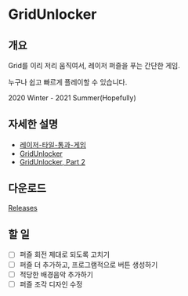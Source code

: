 # GridUnlocker

## 개요

Grid를 이리 저리 움직여서, 레이저 퍼즐을 푸는 간단한 게임.

누구나 쉽고 빠르게 플레이할 수 있습니다.

2020 Winter - 2021 Summer(Hopefully)

## 자세한 설명
- [레이저-타일-통과-게임](https://kimyongwook.duckdns.org/2021/02/16/%EB%A0%88%EC%9D%B4%EC%A0%80-%ED%83%80%EC%9D%BC-%ED%86%B5%EA%B3%BC-%EA%B2%8C%EC%9E%84-%EA%B8%B0%ED%9A%8D.html)
- [GridUnlocker](https://kimyongwook.duckdns.org/2021/03/05/GridUnlocker.html)
- [GridUnlocker, Part 2](https://kimyongwook.duckdns.org/2021/03/22/GridUnlocker-Part2.html)

## 다운로드

[Releases](https://github.com/2wind/GridUnlocker/releases)

## 할 일
- [ ] 퍼즐 회전 제대로 되도록 고치기
- [ ] 퍼즐 더 추가하고, 프로그램적으로 버튼 생성하기
- [ ] 적당한 배경음악 추가하기
- [ ] 퍼즐 조각 디자인 수정